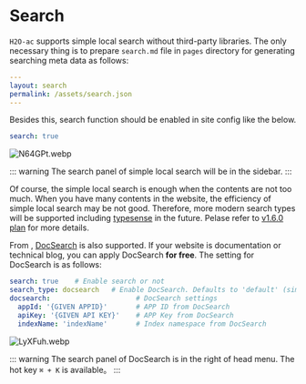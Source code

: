 # Search

`H2O-ac` supports simple local search without third-party libraries. The only necessary thing is to prepare `search.md` file in `pages` directory for generating searching meta data as follows:

```yaml
---
layout: search
permalink: /assets/search.json
---
```

Besides this, search function should be enabled in site config like the below.

```yaml
search: true
```

![N64GPt.webp](/imgs/N64GPt.webp)

::: warning
The search panel of simple local search will be in the sidebar.
:::

Of course, the simple local search is enough when the contents are not too much. When you have many contents in the website, the efficiency of simple local search may be not good. Therefore, more modern search types will be supported including [typesense](https://typesense.org/) in the future. Pelase refer to [v1.6.0 plan](https://github.com/zhonger/jekyll-theme-H2O-ac/issues/23) for more details.

From <Badge type="tip" text="v1.3.2" />, [DocSearch](https://docsearch.algolia.com/) is also supported. If your website is documentation or technical blog, you can apply DocSearch **for free**. The setting for DocSearch is as follows:

```yaml
search: true    # Enable search or not
search_type: docsearch   # Enable DocSearch. Defaults to 'default' (simple local search)
docsearch:                     # DocSearch settings
  appId: '{GIVEN APPID}'       # APP ID from DocSearch
  apiKey: '{GIVEN API KEY}'    # APP Key from DocSearch
  indexName: 'indexName'       # Index namespace from DocSearch
```

![LyXFuh.webp](/imgs/LyXFuh.webp)

::: warning
The search panel of DocSearch is in the right of head menu. The hot key `⌘ + K` is available。
:::
